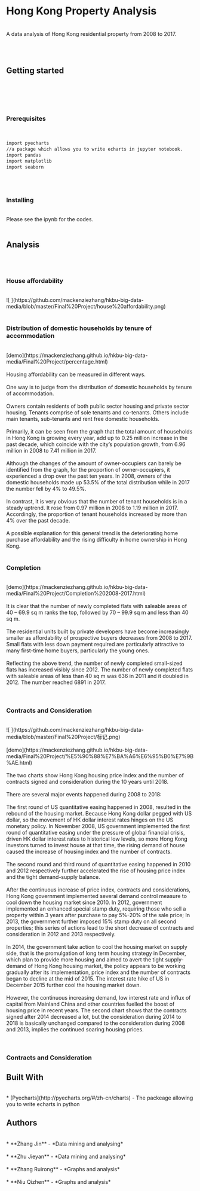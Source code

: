 # Hong Kong Property Analysis
</br>
A data analysis of Hong Kong residential property from 2008 to 2017. </br>

</br></br>
## Getting started
</br>

</br></br>
### Prerequisites
</br>

```
import pyecharts
//a package which allows you to write echarts in jupyter notebook.
import pandas
import matplotlib
import seaborn 
```

</br></br>
### Installing
</br>
Please see the ipynb for the codes.
</br>
</br>


## Analysis

</br></br>
### House affordability
</br>
![ ](https://github.com/mackenziezhang/hkbu-big-data-media/blob/master/Final%20Project/house%20affordability.png)</br>
</br>

### Distribution of domestic households by tenure of accommodation
</br>
[demo](https://mackenziezhang.github.io/hkbu-big-data-media/Final%20Project/percentage.html)</br>
</br>
Housing affordability can be measured in different ways.</br></br>
One way is to judge from the distribution of domestic households by tenure of accommodation.</br></br>
Owners contain residents of both public sector housing and private sector housing.
Tenants comprise of sole tenants and co-tenants.
Others include main tenants, sub-tenants and rent free domestic households. </br></br>
Primarily, it can be seen from the graph that the total amount of households in Hong Kong is growing every year, add up to 0.25 million increase in the past decade, which coincide with the city’s population growth, from 6.96 million in 2008 to 7.41 million in 2017.</br>
</br>
Although the changes of the amount of owner-occupiers can barely be identified from the graph, for the proportion of owner-occupiers, it experienced a drop over the past ten years. In 2008, owners of the domestic households made up 53.5% of the total distribution while in 2017 the number fell by 4% to 49.5%.</br>
</br>
In contrast, it is very obvious that the number of tenant households is in a steady uptrend. It rose from 0.97 million in 2008 to 1.19 million in 2017. Accordingly, the proportion of tenant households increased by more than 4% over the past decade.</br>
</br>
A possible explanation for this general trend is the deteriorating home purchase affordability and the rising difficulty in home ownership in Hong Kong. </br>
</br>

### Completion 
</br>
[demo](https://mackenziezhang.github.io/hkbu-big-data-media/Final%20Project/Completion%202008-2017.html) </br>
</br>
It is clear that the number of newly completed flats with saleable areas of 40 – 69.9 sq m ranks the top, followed by 70 – 99.9 sq m and less than 40 sq m.</br>
</br>
The residential units built by private developers have become increasingly smaller as affordability of prospective buyers decreases from 2008 to 2017. Small flats with less down payment required are particularly attractive to many first-time home buyers, particularly the young ones.</br>
</br>
Reflecting the above trend, the number of newly completed small-sized flats has increased visibly since 2012. The number of newly completed flats with saleable areas of less than 40 sq m was 636 in 2011 and it doubled in 2012. The number reached 6891 in 2017.</br>
</br>
</br>

### Contracts and Consideration 
</br>
![ ](https://github.com/mackenziezhang/hkbu-big-data-media/blob/master/Final%20Project/标记.png)
</br></br>
[demo](https://mackenziezhang.github.io/hkbu-big-data-media/Final%20Project/%E5%90%88%E7%BA%A6%E6%95%B0%E7%9B%AE.html)
</br></br>
The two charts show Hong Kong housing price index and the number of contracts signed and consideration during the 10 years until 2018. </br>
</br>
There are several major events happened during 2008 to 2018:</br>
</br>
The first round of US quantitative easing happened in 2008, resulted in the rebound of the housing market. Because Hong Kong dollar pegged with US dollar, so the movement of HK dollar interest rates hinges on the US monetary policy. In November 2008, US government implemented the first round of quantitative easing under the pressure of global financial crisis, driven HK dollar interest rates to historical low levels, so more Hong Kong investors turned to invest house at that time, the rising demand of house caused the increase of housing index and the number of contracts. </br>
</br>
The second round and third round of quantitative  easing  happened in 2010 and 2012 respectively further accelerated the rise of housing price index and the tight demand-supply balance.</br>
</br>
After the continuous increase of price index, contracts and considerations, Hong Kong government implemented several demand control measure to cool down the housing market since 2010. In 2012, government implemented an enhanced special stamp duty, requiring those who sell a property within 3 years after purchase to pay 5%-20% of the sale price; In 2013, the government further imposed 15% stamp duty on all second properties; this series of actions lead to the short decrease of contracts and consideration in 2012 and 2013 respectively.</br>
</br>
In 2014, the government take action to cool the housing market on supply side, that is the promulgation of long term housing strategy in December, which plan to provide more housing and aimed to avert the tight supply-demand of Hong Kong housing market, the policy appears to be working gradually after its implementation, price index and the number of contracts began to decline at the mid of 2015. The interest rate hike of US in December 2015 further cool the housing market down.</br></br>
However, the continuous increasing demand, low interest rate and influx of capital from Mainland China and other countries fuelled the boost of housing price in recent years.  The second chart shows that the contracts signed after 2014 decreased a lot, but the consideration during 2014 to 2018 is basically unchanged compared to the consideration during 2008 and 2013, implies the continued soaring housing prices.</br>
</br>
</br>

### Contracts and Consideration 




## Built With
</br>
* [Pyecharts](http://pyecharts.org/#/zh-cn/charts) - The packeage allowing you to write echarts in python
</br>

## Authors
</br>
* **Zhang Jin** - *Data mining and analysing*</br></br>
* **Zhu Jieyan** - *Data mining and analysing*</br></br>
* **Zhang Ruirong** - *Graphs and analysis*</br></br>
* **Niu Qizhen** - *Graphs and analysis*</br>
</br>
